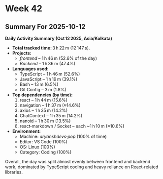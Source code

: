 # Week 42

## Summary For 2025-10-12
**Daily Activity Summary (Oct 12 2025, Asia/Kolkata)**  

- **Total tracked time:** 3 h 22 m (12 147 s).  
- **Projects:**  
  - *frontend* – 1 h 46 m (52.6% of the day)  
  - *Backend* – 1 h 36 m (47.4%)  
- **Languages used:**  
  - TypeScript – 1 h 46 m (52.6%)  
  - JavaScript – 1 h 19 m (39.1%)  
  - Bash – 13 m (6.5%)  
  - Git Config – 3 m (1.8%)  
- **Top dependencies (by time):**  
  1. react – 1 h 44 m (15.6%)  
  2. navigation – 1 h 37 m (≈14.6%)  
  3. axios – 1 h 35 m (14.2%)  
  4. ChatContext – 1 h 35 m (14.2%)  
  5. nanoid – 1 h 30 m (13.5%)  
  6. react‑markdown / Socket – each ~1 h 10 m (≈10.6%)  
- **Environment:**  
  - Machine: *aryanshdevs‑pop* (100% of time)  
  - Editor: VS Code (100%)  
  - OS: Linux (100%)  
  - Category: Coding (100%)  

Overall, the day was split almost evenly between frontend and backend work, dominated by TypeScript coding and heavy reliance on React‑related libraries.